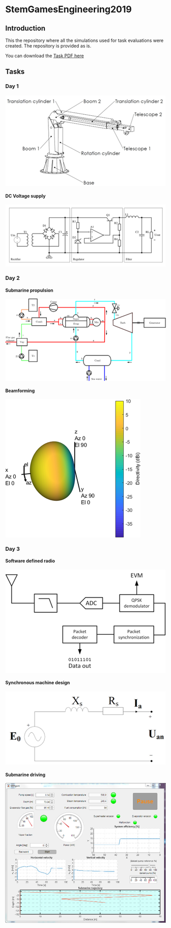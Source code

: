 # StemGamesEngineering2019

## Introduction

This the repository where all the simulations used for task evaluations were created.
The repository is provided as is.


You can download the  [Task PDF here](https://github.com/aoreskovic/StemGamesEngineering2019/blob/master/Latex/PDF/Engineering%20Arena%202019.pdf)



## Tasks

### Day 1

#### 

![](https://github.com/aoreskovic/StemGamesEngineering2019/blob/master/Latex/Images/Crane/kran_izometrija.jpg "Hydraulic crane")


#### DC Voltage supply

![](https://github.com/aoreskovic/StemGamesEngineering2019/blob/master/Latex/Images/Electronics/reg.png "Supply")

### Day 2

#### Submarine propulsion

![](https://github.com/aoreskovic/StemGamesEngineering2019/blob/master/Latex/Images/terma.png "Propulsion")


#### Beamforming

![](https://github.com/aoreskovic/StemGamesEngineering2019/blob/master/Latex/Images/hydrophone_3d.png "")



### Day 3


#### Software defined radio

![](https://github.com/aoreskovic/StemGamesEngineering2019/blob/master/Latex/Images/Task1.png "")


#### Synchronous machine design

![](https://github.com/aoreskovic/StemGamesEngineering2019/blob/master/Latex/Images/machine.jpg "")



#### Submarine driving

![](https://github.com/aoreskovic/StemGamesEngineering2019/blob/master/Latex/Images/gui3.jpg "")










